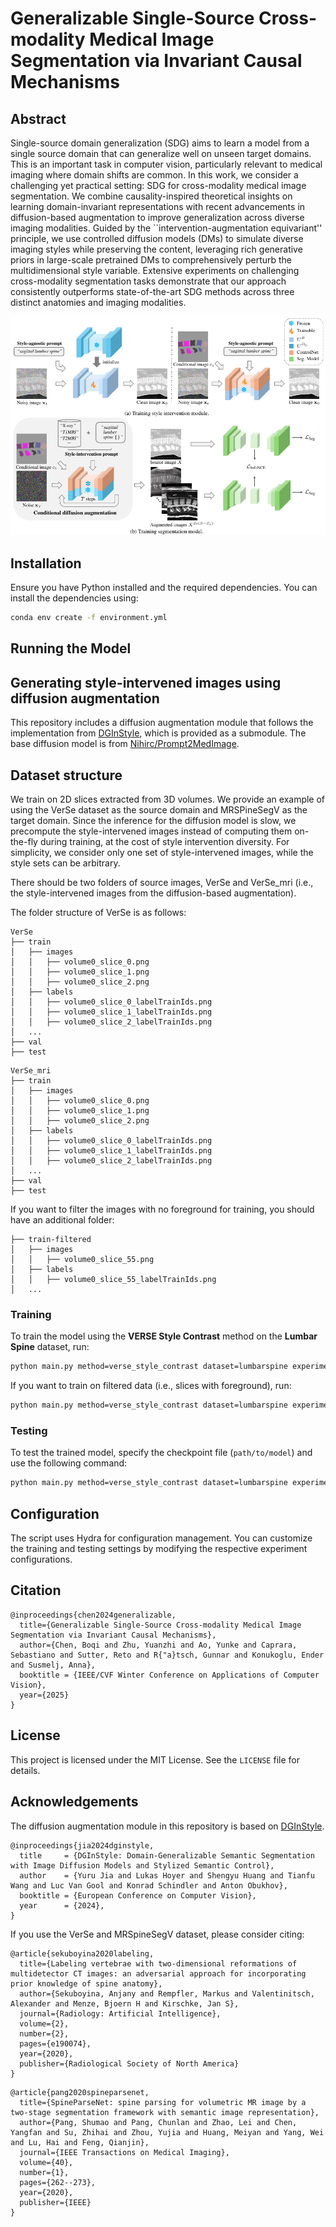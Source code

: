# Generalizable Single-Source Cross-modality Medical Image Segmentation via Invariant Causal Mechanisms

## Abstract
Single-source domain generalization (SDG) aims to learn a model from a single source domain that can generalize well on unseen target domains. This is an important task in computer vision, particularly relevant to medical imaging where domain shifts are common. In this work, we consider a challenging yet practical setting: SDG for cross-modality medical image segmentation. We combine causality-inspired theoretical insights on learning domain-invariant representations with recent advancements in diffusion-based augmentation to improve generalization across diverse imaging modalities. Guided by the ``intervention-augmentation equivariant'' principle, we use controlled diffusion models (DMs) to simulate diverse imaging styles while preserving the content, leveraging rich generative priors in large-scale pretrained DMs to comprehensively perturb the multidimensional style variable. Extensive experiments on challenging cross-modality segmentation tasks demonstrate that our approach consistently outperforms state-of-the-art SDG methods across three distinct anatomies and imaging modalities.

![Model Overview](figs/overview.png)

## Installation

Ensure you have Python installed and the required dependencies. You can install the dependencies using:

```bash
conda env create -f environment.yml
```

## Running the Model

## Generating style-intervened images using diffusion augmentation
This repository includes a diffusion augmentation module that follows the implementation from [DGInStyle](https://github.com/prs-eth/DGInStyle), which is provided as a submodule. The base diffusion model is from [Nihirc/Prompt2MedImage](https://huggingface.co/Nihirc/Prompt2MedImage?text=A+sagittal+slice+of+lumbar+spine+CT+scan). 

## Dataset structure
We train on 2D slices extracted from 3D volumes. We provide an example of using the VerSe dataset as the source domain and MRSPineSegV as the target domain. Since the inference for the diffusion model is slow, we precompute the style-intervened images instead of computing them on-the-fly during training, at the cost of style intervention diversity. For simplicity, we consider only one set of style-intervened images, while the style sets can be arbitrary. 

There should be two folders of source images, VerSe and VerSe_mri (i.e., the style-intervened images from the diffusion-based augmentation). 

The folder structure of VerSe is as follows:
```
VerSe
├── train
│   ├── images
│   │   ├── volume0_slice_0.png
│   │   ├── volume0_slice_1.png
│   │   ├── volume0_slice_2.png
│   ├── labels
│   │   ├── volume0_slice_0_labelTrainIds.png
│   │   ├── volume0_slice_1_labelTrainIds.png
│   │   ├── volume0_slice_2_labelTrainIds.png
│   ...
├── val
├── test
```
```
VerSe_mri
├── train
│   ├── images
│   │   ├── volume0_slice_0.png
│   │   ├── volume0_slice_1.png
│   │   ├── volume0_slice_2.png
│   ├── labels
│   │   ├── volume0_slice_0_labelTrainIds.png
│   │   ├── volume0_slice_1_labelTrainIds.png
│   │   ├── volume0_slice_2_labelTrainIds.png
│   ...
├── val
├── test
```
If you want to filter the images with no foreground for training, you should have an additional folder:
```
├── train-filtered
│   ├── images
│   │   ├── volume0_slice_55.png
│   ├── labels
│   │   ├── volume0_slice_55_labelTrainIds.png
│   ...
```

### Training
To train the model using the **VERSE Style Contrast** method on the **Lumbar Spine** dataset, run:

```bash
python main.py method=verse_style_contrast dataset=lumbarspine experiment=verse
```
If you want to train on filtered data (i.e., slices with foreground), run:

```bash
python main.py method=verse_style_contrast dataset=lumbarspine experiment=verse +filter=1
```

### Testing
To test the trained model, specify the checkpoint file (`path/to/model`) and use the following command:

```bash
python main.py method=verse_style_contrast dataset=lumbarspine experiment=verse +ckpt_in=path/to/model ++run_typ=test
```

## Configuration
The script uses Hydra for configuration management. You can customize the training and testing settings by modifying the respective experiment configurations.

## Citation
```
@inproceedings{chen2024generalizable,
  title={Generalizable Single-Source Cross-modality Medical Image Segmentation via Invariant Causal Mechanisms},
  author={Chen, Boqi and Zhu, Yuanzhi and Ao, Yunke and Caprara, Sebastiano and Sutter, Reto and R{"a}tsch, Gunnar and Konukoglu, Ender and Susmelj, Anna},
  booktitle = {IEEE/CVF Winter Conference on Applications of Computer Vision},
  year={2025}
}
```

## License
This project is licensed under the MIT License. See the `LICENSE` file for details.

## Acknowledgements
The diffusion augmentation module in this repository is based on [DGInStyle](https://github.com/prs-eth/DGInStyle). 

```
@inproceedings{jia2024dginstyle,
  title     = {DGInStyle: Domain-Generalizable Semantic Segmentation with Image Diffusion Models and Stylized Semantic Control}, 
  author    = {Yuru Jia and Lukas Hoyer and Shengyu Huang and Tianfu Wang and Luc Van Gool and Konrad Schindler and Anton Obukhov},
  booktitle = {European Conference on Computer Vision},
  year      = {2024},
}
```

If you use the VerSe and MRSpineSegV dataset, please consider citing:

```
@article{sekuboyina2020labeling,
  title={Labeling vertebrae with two-dimensional reformations of multidetector CT images: an adversarial approach for incorporating prior knowledge of spine anatomy},
  author={Sekuboyina, Anjany and Rempfler, Markus and Valentinitsch, Alexander and Menze, Bjoern H and Kirschke, Jan S},
  journal={Radiology: Artificial Intelligence},
  volume={2},
  number={2},
  pages={e190074},
  year={2020},
  publisher={Radiological Society of North America}
}
```

```
@article{pang2020spineparsenet,
  title={SpineParseNet: spine parsing for volumetric MR image by a two-stage segmentation framework with semantic image representation},
  author={Pang, Shumao and Pang, Chunlan and Zhao, Lei and Chen, Yangfan and Su, Zhihai and Zhou, Yujia and Huang, Meiyan and Yang, Wei and Lu, Hai and Feng, Qianjin},
  journal={IEEE Transactions on Medical Imaging},
  volume={40},
  number={1},
  pages={262--273},
  year={2020},
  publisher={IEEE}
}
```
